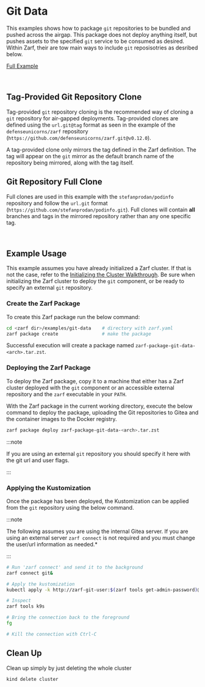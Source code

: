 # Git Data

This examples shows how to package `git` repositories to be bundled and pushed across the airgap.  This package does not deploy anything itself, but pushes assets to the specified `git` service to be consumed as desired.  Within Zarf, their are tow main ways to include `git` reposisotries as desribed below.

[Full Example](https://github.com/defenseunicorns/zarf/tree/master/examples/git-data)

&nbsp;


## Tag-Provided Git Repository Clone

Tag-provided `git` repository cloning is the recommended way of cloning a `git` repository for air-gapped deployments. Tag-provided clones are defined using the `url.git@tag` format as seen in the example of the `defenseunicorns/zarf` repository (`https://github.com/defenseunicorns/zarf.git@v0.12.0`).

A tag-provided clone only mirrors the tag defined in the Zarf definition. The tag will appear on the `git` mirror as the default branch name of the repository being mirrored, along with the tag itself.

## Git Repository Full Clone

Full clones are used in this example with the `stefanprodan/podinfo` repository and follow the `url.git` format (`https://github.com/stefanprodan/podinfo.git`). Full clones will contain **all** branches and tags in the mirrored repository rather than any one specific tag.

&nbsp;

## Example Usage

This example assumes you have already initialized a Zarf cluster. If that is not the case, refer to the [Initializing the Cluster Walkthrough](../../docs/13-walkthroughs/1-initializing-a-k8s-cluster.md). Be sure when initializing the Zarf cluster to deploy the `git` component, or be ready to specify an external `git` repository.

### Create the Zarf Package

To create this Zarf package run the below command:

```sh
cd <zarf dir>/examples/git-data    # directory with zarf.yaml
zarf package create                # make the package
```

Successful execution will create a package named `zarf-package-git-data-<arch>.tar.zst`.

### Deploying the Zarf Package

To deploy the Zarf package, copy it to a machine that either has a Zarf cluster deployed with the `git` component or an accessible external repository and the `zarf` executable in your `PATH`.

With the Zarf package in the current working directory, execute the below command to deploy the package, uploading the Git repositories to Gitea and the container images to the Docker registry.

```sh
zarf package deploy zarf-package-git-data-<arch>.tar.zst
```

:::note

If you are using an external `git` repository you should specify it here with the git url and user flags.

:::

### Applying the Kustomization

Once the package has been deployed, the Kustomization can be applied from the `git` repository using the below command.

:::note

The following assumes you are using the internal Gitea server. If you are using an external server `zarf connect` is not required and you must change the user/url information as needed.*

:::

```sh
# Run 'zarf connect' and send it to the background
zarf connect git&

# Apply the kustomization
kubectl apply -k http://zarf-git-user:$(zarf tools get-admin-password)@localhost:<WhicheverPortGotUsed>/zarf-git-user/mirror__github.com__stefanprodan__podinfo//kustomize

# Inspect
zarf tools k9s

# Bring the connection back to the foreground
fg

# Kill the connection with Ctrl-C
```

## Clean Up

Clean up simply by just deleting the whole cluster

```sh
kind delete cluster
```

